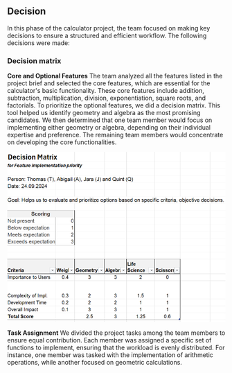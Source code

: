 ## Decision
In this phase of the calculator project, the team focused on making key decisions to ensure a structured and efficient workflow. The following decisions were made:

### Decision matrix
**Core and Optional Features**
The team analyzed all the features listed in the project brief and selected the core features, which are essential for the calculator's basic functionality. These core features include addition, subtraction, multiplication, division, exponentiation, square roots, and factorials. To prioritize the optional features, we did a decision matrix. This tool helped us identify geometry and algebra as the most promising candidates. We then determined that one team member would focus on implementing either geometry or algebra, depending on their individual expertise and preference. The remaining team members would concentrate on developing the core functionalities.

![Decision matrix](https://github.com/tlsstern/BLJ2024_TR_Tho-Abi-Jar-Qui/blob/main/Calculator/Documentation/Images/decision%20matrix_calculator_decision.png)

**Task Assignment**
We divided the project tasks among the team members to ensure equal contribution. Each member was assigned a specific set of functions to implement, ensuring that the workload is evenly distributed. For instance, one member was tasked with the implementation of arithmetic operations, while another focused on geometric calculations. 



